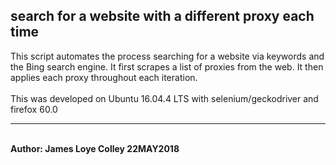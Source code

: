 ## search for a website with a different proxy each time
This script automates the process searching for a website via keywords
and the Bing search engine. It first scrapes a list of proxies from the web.
It then applies each proxy throughout each iteration.
<br><br>
This was developed on Ubuntu 16.04.4 LTS with selenium/geckodriver and firefox 60.0
<hr><br>
<b>Author: James Loye Colley  22MAY2018</b>



